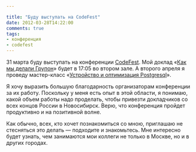 ```yaml
---

title: "Буду выступать на CodeFest"
date: 2012-03-28T14:22:00
comments: true
tags:
- конференция
- codefest
---
```


31 марта буду выступать на конференции [CodeFest](http://codefest.ru/). Мой доклад
«[Как мы делали Групон](http://codefest.ru/program/2012-03/groupon/)» будет в 17:05 во втором зале. А
второго апреля я проведу мастер-класс «[Устройство и оптимизация Postgresql](http://codefest.ru/training-2012-03/evtuhovich)».

Я хочу выразить большую благодарность организаторам конференции за их работу. Поскольку у меня есть опыт в этой области,
я понимаю, какой объем работы надо проделать, чтобы привезти докладчиков со всех концов России в Новосибирск. Верю, что
конференция пройдет продуктивно и на позитивной волне.

Как обычно, всех, кто хочет познакомиться со мною, приглашаю не стесняться это делать — подходите и знакомьтесь. Мне интересно будет
узнать, чем занимаются мои коллеги не только в Москве, но и в других городах.
